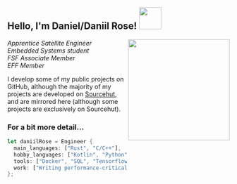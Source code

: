 <h2> Hello, I'm Daniel/Daniil Rose! <img src="https://media.giphy.com/media/h741oEMnAUIILdX0kU/giphy.gif" width="50"></h2>
<img align='right' src="https://cdn.pixabay.com/photo/2017/03/23/12/32/arduino-2168193_960_720.png" width="230">
<p><em>Apprentice Satellite Engineer</br>Embedded Systems student</br>FSF Associate Member</br>EFF Member
</em></p>

I develop some of my public projects on GitHub, although the majority of my projects are developed on [Sourcehut](https://sr.ht/~thecatster/), and are mirrored here (although some projects are exclusively on Sourcehut).

### For a bit more detail... 

```rust
let daniilRose = Engineer {
  main_languages: ["Rust", "C/C++"],
  hobby_languages: ["Kotlin", "Python", "Swift", "Lisp/Scheme (Emacs Hy Clojure)"],
  tools: ["Docker", "SQL", "Tensorflow", "Nginx", "Pandas"],
  work: ["Writing performance-critical embedded applications in Rust and C/C++"],
};
```
